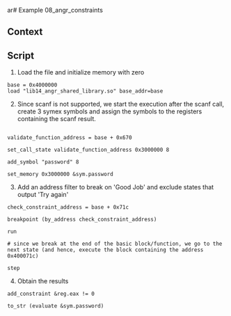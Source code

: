 ar# Example 08_angr_constraints
## Context

## Script

1. Load the file and initialize memory with zero
```
base = 0x4000000
load "lib14_angr_shared_library.so" base_addr=base
```
2. Since scanf is not supported, we start the execution after the scanf call, create 3 symex symbols and assign the symbols to the registers containing the scanf result.
```

validate_function_address = base + 0x670

set_call_state validate_function_address 0x3000000 8

add_symbol "password" 8

set_memory 0x3000000 &sym.password

```
3. Add an address filter to break on 'Good Job' and exclude states that output 'Try again'
```
check_constraint_address = base + 0x71c

breakpoint (by_address check_constraint_address)

run

# since we break at the end of the basic block/function, we go to the next state (and hence, execute the block containing the address 0x400071c)

step
```

4. Obtain the results
```
add_constraint &reg.eax != 0

to_str (evaluate &sym.password)

```